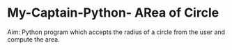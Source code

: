 # My-Captain-Python- ARea of Circle
Aim: Python program which accepts the radius of a circle from the user and compute the area.



